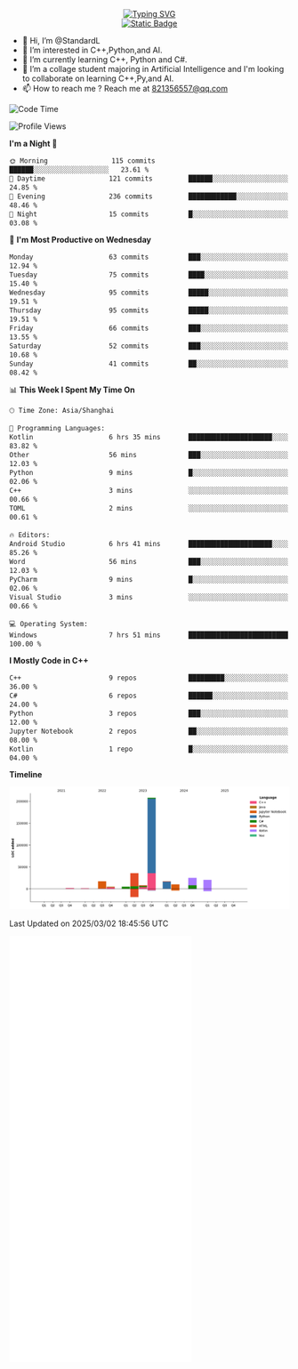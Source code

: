 <!-- Dynamic typing 动态打字 -->
<div align="center">
  <div align="center">
  <a href="https://git.io/typing-svg"><img src="https://readme-typing-svg.demolab.com?font=Tilt+Neon&size=32&pause=1000&center=true&vCenter=true&random=false&width=435&lines=Hello+World!;%E4%BD%A0%E5%A5%BD%EF%BC%8C%E4%B8%96%E7%95%8C%EF%BC%81;%E3%83%8F%E3%83%AD%E3%83%BC%E3%80%81%E3%83%AF%E3%83%BC%E3%83%AB%E3%83%89!" alt="Typing SVG" /></a>
  </div>
</div>

<!-- Profile logo 徽标 -->
<div align="center">
  <a href="https://standardl.github.io">
    <img alt="Static Badge" src="https://img.shields.io/badge/Github.io-Blog-brightgreen?style=for-the-badge&logo=github&link=https%3A%2F%2Fstandardl.github.io">
  </a>
</div>

- 👋 Hi, I’m @StandardL
- 👀 I’m interested in C++,Python,and AI.
- 🌱 I’m currently learning C++, Python and C#.
- 💞️ I’m a collage student majoring in Artificial Intelligence and I'm looking to collaborate on learning C++,Py,and AI.
- 📫 How to reach me ? Reach me at 821356557@qq.com

<!-- Wakatime 数据统计 -->
<!--START_SECTION:waka-->
![Code Time](http://img.shields.io/badge/Code%20Time-138%20hrs%2033%20mins-blue)

![Profile Views](http://img.shields.io/badge/Profile%20Views-0-blue)

**I'm a Night 🦉** 

```text
🌞 Morning                115 commits         ██████░░░░░░░░░░░░░░░░░░░   23.61 % 
🌆 Daytime                121 commits         ██████░░░░░░░░░░░░░░░░░░░   24.85 % 
🌃 Evening                236 commits         ████████████░░░░░░░░░░░░░   48.46 % 
🌙 Night                  15 commits          █░░░░░░░░░░░░░░░░░░░░░░░░   03.08 % 
```
📅 **I'm Most Productive on Wednesday** 

```text
Monday                   63 commits          ███░░░░░░░░░░░░░░░░░░░░░░   12.94 % 
Tuesday                  75 commits          ████░░░░░░░░░░░░░░░░░░░░░   15.40 % 
Wednesday                95 commits          █████░░░░░░░░░░░░░░░░░░░░   19.51 % 
Thursday                 95 commits          █████░░░░░░░░░░░░░░░░░░░░   19.51 % 
Friday                   66 commits          ███░░░░░░░░░░░░░░░░░░░░░░   13.55 % 
Saturday                 52 commits          ███░░░░░░░░░░░░░░░░░░░░░░   10.68 % 
Sunday                   41 commits          ██░░░░░░░░░░░░░░░░░░░░░░░   08.42 % 
```


📊 **This Week I Spent My Time On** 

```text
🕑︎ Time Zone: Asia/Shanghai

💬 Programming Languages: 
Kotlin                   6 hrs 35 mins       █████████████████████░░░░   83.82 % 
Other                    56 mins             ███░░░░░░░░░░░░░░░░░░░░░░   12.03 % 
Python                   9 mins              █░░░░░░░░░░░░░░░░░░░░░░░░   02.06 % 
C++                      3 mins              ░░░░░░░░░░░░░░░░░░░░░░░░░   00.66 % 
TOML                     2 mins              ░░░░░░░░░░░░░░░░░░░░░░░░░   00.61 % 

🔥 Editors: 
Android Studio           6 hrs 41 mins       █████████████████████░░░░   85.26 % 
Word                     56 mins             ███░░░░░░░░░░░░░░░░░░░░░░   12.03 % 
PyCharm                  9 mins              █░░░░░░░░░░░░░░░░░░░░░░░░   02.06 % 
Visual Studio            3 mins              ░░░░░░░░░░░░░░░░░░░░░░░░░   00.66 % 

💻 Operating System: 
Windows                  7 hrs 51 mins       █████████████████████████   100.00 % 
```

**I Mostly Code in C++** 

```text
C++                      9 repos             █████████░░░░░░░░░░░░░░░░   36.00 % 
C#                       6 repos             ██████░░░░░░░░░░░░░░░░░░░   24.00 % 
Python                   3 repos             ███░░░░░░░░░░░░░░░░░░░░░░   12.00 % 
Jupyter Notebook         2 repos             ██░░░░░░░░░░░░░░░░░░░░░░░   08.00 % 
Kotlin                   1 repo              █░░░░░░░░░░░░░░░░░░░░░░░░   04.00 % 
```



**Timeline**

![Lines of Code chart](https://raw.githubusercontent.com/StandardL/StandardL/main/assets/bar_graph.png)


 Last Updated on 2025/03/02 18:45:56 UTC
<!--END_SECTION:waka-->

<img align="center" src="/github-metrics.svg" alt="Metrics" width="65%" />

<!---
StandardL/StandardL is a ✨ special ✨ repository because its `README.md` (this file) appears on your GitHub profile.
You can click the Preview link to take a look at your changes.
--->
